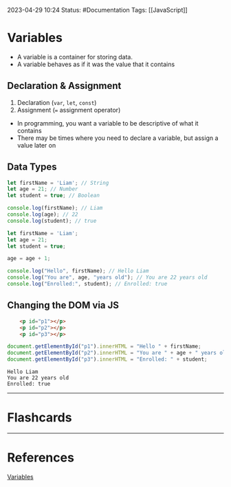 2023-04-29 10:24
Status: #Documentation 
Tags: [[JavaScript]]

# Variables

* A variable is a container for storing data.
* A variable behaves as if it was the value that it contains

## Declaration & Assignment
1. Declaration (`var`, `let`, `const`)
2. Assignment (`=` assignment operator)

* In programming, you want a variable to be descriptive of what it contains
* There may be times where you need to declare a variable, but assign a value later on

## Data Types
```javascript
let firstName = 'Liam'; // String
let age = 21; // Number
let student = true; // Boolean

console.log(firstName); // Liam
console.log(age); // 22
console.log(student); // true
```

```javascript
let firstName = 'Liam';
let age = 21;
let student = true;

age = age + 1;

console.log("Hello", firstName); // Hello Liam
console.log("You are", age, "years old"); // You are 22 years old
console.log("Enrolled:", student); // Enrolled: true
```

## Changing the DOM via JS

```html
    <p id="p1"></p>
    <p id="p2"></p>
    <p id="p3"></p>
```

```javascript
document.getElementById("p1").innerHTML = "Hello " + firstName;
document.getElementById("p2").innerHTML = "You are " + age + " years old";
document.getElementById("p3").innerHTML = "Enrolled: " + student;
```

```console
Hello Liam
You are 22 years old
Enrolled: true
```


___
# Flashcards



---
# References
[Variables](https://www.youtube.com/watch?v=8dWL3wF_OMw&t=482s)
